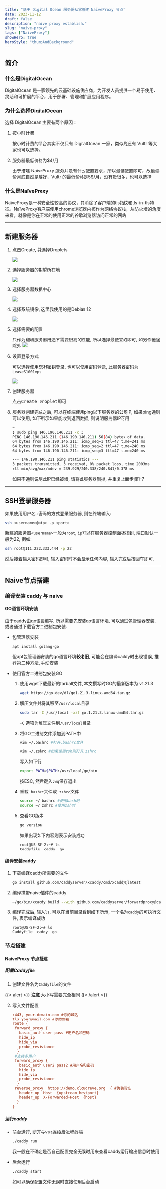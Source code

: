 ```yaml
---
title: "基于 Digital Ocean 服务器从零搭建 NaïveProxy 节点"
date: 2023-11-12
draft: false
description: "naive proxy establish."
slug: "naive-proxy"
tags: ["NaiveProxy"]
showHero: true
heroStyle: "thumbAndBackground"
---
```

## 简介

### 什么是DigitalOcean

DigitalOcean 是一家领先的云基础设施供应商，为开发人员提供一个易于使用、灵活和可扩展的平台，用于部署、管理和扩展应用程序。

### 为什么选择DigitalOcean

选择 DigitalOcean 主要有两个原因：

1. 按小时计费

   按小时计费的平台其实不仅只有 DigitalOcean 一家，类似的还有 Vultr 等大家也可以选择。

2. 服务器最低价格为$4/月

   由于搭建 NaïveProxy 服务并没有什么配置要求，所以最低配置即可，故最低价月底自然是越好，Vultr 的最低价格是5$/月，没有贵很多，也可以选择

### 什么是NaïveProxy

NaïveProxy是一种安全性较高的协议，其消除了客户端的tls指纹和tls-in-tls特征。NaïveProxy客户端使用chrome浏览器内核作为网络协议栈，从防火墙的角度来看，就像是你在正常的使用正常的谷歌浏览器访问正常的网站

---

## 新建服务器

1. 点击Create, 并选择Droplets

   ![](create.png)

2. 选择服务器的期望所在地

   ![](location.png)

3. 选择服务器数据中心

   ![](datacenter.png)

4. 选择系统镜像, 这里我使用的是Debian 12

   ![](iso.png)

5. 选择需要的配置

   只作为翻墙服务器用途不需要很高的性能, 所以选择最便宜的即可, 如另作他途除外
   ![](size.png)

6. 设置登录方式

   可以选择使用SSH密钥登录, 也可以使用密码登录, 此服务器密码为`LeaveS1001vps`

   ![](loginmethod.png)

7. 创建服务器

   点击<kbd>Create Droplet</kbd>即可

8. 服务器创建完成之后, 可以在终端使用ping以下服务器的公网IP, 如果ping通则可以使用, 如下所示如果能收到返回数据, 则说明服务器IP可用

   ```bash
   ~
   ❯ sudo ping 146.190.146.211 -c 3
   PING 146.190.146.211 (146.190.146.211) 56(84) bytes of data.
   64 bytes from 146.190.146.211: icmp_seq=1 ttl=47 time=241 ms
   64 bytes from 146.190.146.211: icmp_seq=2 ttl=47 time=240 ms
   64 bytes from 146.190.146.211: icmp_seq=3 ttl=47 time=240 ms
   
   --- 146.190.146.211 ping statistics ---
   3 packets transmitted, 3 received, 0% packet loss, time 2003ms
   rtt min/avg/max/mdev = 239.929/240.338/240.841/0.378 ms
   ```

   如果不通则说明此IP已经被墙, 请将此服务器删掉, 并重复上面步骤1-7

---

## SSH登录服务器

如果使用用户名+密码的方式登录服务器, 则在终端输入:

```bash
ssh <username>@<ip> -p <port>
```

新建的服务器`<username>`一般为`root`, `ip`可以在服务器控制面板找到, 端口默认一般为22, 例如:

```bash
ssh root@111.222.333.444 -p 22
```

然后接着输入密码即可, 输入密码时不会显示任何内容, 输入完成后按回车即可. 

---

## Naive节点搭建

### 编译安装 caddy 与 naive

#### GO语言环境安装

由于caddy由go语言编写, 所以需要先安装go语言环境, 可以通过包管理器安装, 或者通过下载官方二进制包安装.

- 包管理器安装

  ```
  apt install golang-go
  ```

  但apt包管理器安装的go语言环境**较老旧**, 可能会在编译caddy时出现错误, 推荐第二种方法, 手动安装

- 使用官方二进制包安装GO

  1. 使用wget下载最新的tarball文件, 本文撰写时GO的最新版本为 v1.21.3

     ```bash
     wget https://go.dev/dl/go1.21.3.linux-amd64.tar.gz
     ```

  2. 解压文件并将其移至`/usr/local`目录

     ```bash
     sudo tar -C /usr/local -xzf go.1.21.3.linux-amd64.tar.gz
     ```

     `-C` 选项为解压文件到`/usr/local`目录

  3. 将GO二进制文件添加到PATH中

     ```bash
     vim ~/.bashrc #打开.bashrc文件
     
     vim ~/.zshrc #如果使用zsh则打开.zshrc
     ```

     写入如下行

     ```bash
     export PATH=$PATH:/usr/local/go/bin
     ```

     按ESC, 然后键入`:wq`保存退出

  4. 重载`.bashrc`文件或`.zshrc`文件

     ```bash
     source ~/.bashrc #使用bash时
     source ~/.zshrc #使用zsh时
     ```

  5. 查看GO版本

     ```bash
     go version
     ```

     如果出现如下内容则表示安装成功

     ```bash
     root@US-SF-2:~# ls
     Caddyfile  caddy  go
     ```

     

#### 编译安装caddy

1. 下载编译caddy所需要的文件

   ```bash
   go install github.com/caddyserver/xcaddy/cmd/xcaddy@latest
   ```

2. 编译携带naive插件的caddy

   ```bash
   ~/go/bin/xcaddy build --with github.com/caddyserver/forwardproxy@caddy2=github.com/klzgrad/forwardproxy@naive
   ```

3. 编译完成后, 输入`ls`, 可以在当前目录看到如下所示, 一个名为`caddy`的可执行文件, 表示编译成功

   ```bash
   root@US-SF-2:~# ls
   Caddyfile  caddy  go
   ```



### 节点搭建

#### NaiveProxy 节点搭建

##### 配置Caddyfile

1. 创建文件名为`Caddyfile`的文件

{{< alert >}}
**注意** 大小写需要完全相同
{{< /alert >}}


2. 写入文件配置

   ```ini
   :443, your.domain.com #你的域名
   tls your@mail.com #你的邮箱
   route {
    forward_proxy {
      basic_auth user pass #用户名和密码
      hide_ip
      hide_via
      probe_resistance
     }
    #支持多用户
    forward_proxy {
      basic_auth user2 pass2 #用户名和密码
      hide_ip
      hide_via
      probe_resistance
     }
    reverse_proxy  https://demo.cloudreve.org  { #伪装网址
      header_up  Host  {upstream_hostport}
      header_up  X-Forwarded-Host  {host}
     }
   }
   ```

##### 运行caddy

- 前台运行, 断开与vps连接后进程终端

  ```bash
  ./caddy run
  ```

  我一般在不确定是否自己配置完全无误时用来查看caddy运行输出信息时使用

- 后台运行

  ```bash
  ./caddy start
  ```

  如可以确保配置文件无误时直接使用后台启动

  


